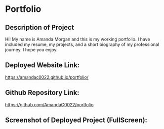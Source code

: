 # Portfolio

## Description of Project 
Hi! My name is Amanda Morgan and this is my working portfolio. I have included my resume, my projects, and a short biography of my professional journey. I hope you enjoy. 

## Deployed Website Link: 
https://amandac0022.github.io/portfolio/

## Github Repository Link: 
https://github.com/AmandaC0022/portfolio

## Screenshot of Deployed Project (FullScreen): 

